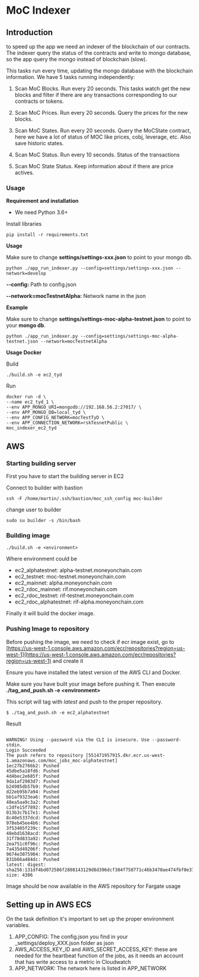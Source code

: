 # MoC Indexer

## Introduction

to speed up the app we need an indexer of the blockchain of our contracts. The indexer query the status of the contracts
and write to mongo database, so the app query the mongo instead of blockchain (slow).

This tasks run every time, updating the mongo database with the blockchain information. We have 5 tasks running independently:

1) Scan MoC Blocks. Run every 20 seconds. This tasks watch get the new blocks and filter if there are any transactions 
corresponding to our contracts or tokens. 

2) Scan MoC Prices. Run every 20 seconds. Query the prices for the new blocks.

3) Scan MoC States. Run every 20 seconds. Query the MoCState contract, here we have a lot of status of MOC like prices, 
cobj, leverage, etc. Also save historic states.

4) Scan MoC Status. Run every 10 seconds. Status of the transactions

5) Scan MoC State Status. Keep information about if there are price actives.


### Usage

**Requirement and installation**
 
*  We need Python 3.6+

Install libraries

`pip install -r requirements.txt`

**Usage**

Make sure to change **settings/settings-xxx.json** to point to your mongo db.

`python ./app_run_indexer.py --config=settings/settings-xxx.json --network=develop`

**--config:** Path to config.json 

**--network=mocTestnetAlpha:** Network name in the json


**Example**

Make sure to change **settings/settings-moc-alpha-testnet.json** to point to your **mongo db**.

`python ./app_run_indexer.py --config=settings/settings-moc-alpha-testnet.json --network=mocTestnetAlpha`


**Usage Docker**

Build

```
./build.sh -e ec2_tyd
```

Run

```
docker run -d \
--name ec2_tyd_1 \
--env APP_MONGO_URI=mongodb://192.168.56.2:27017/ \
--env APP_MONGO_DB=local_tyd \
--env APP_CONFIG_NETWORK=mocTestTyD \
--env APP_CONNECTION_NETWORK=rskTesnetPublic \
moc_indexer_ec2_tyd
```
  



## AWS


### **Starting building server**

First you have to start the building server in EC2

Connect to builder with bastion

```
ssh -F /home/martin/.ssh/bastion/moc_ssh_config moc-builder
```

change user to builder

```
sudo su builder -s /bin/bash
```


### **Building image** 

```
./build.sh -e <environment>
```

 Where environment could be

* ec2_alphatestnet: alpha-testnet.moneyonchain.com
* ec2_testnet: moc-testnet.moneyonchain.com
* ec2_mainnet: alpha.moneyonchain.com
* ec2_rdoc_mainnet: rif.moneyonchain.com
* ec2_rdoc_testnet: rif-testnet.moneyonchain.com
* ec2_rdoc_alphatestnet: rif-alpha.moneyonchain.com

Finally it will build the docker image.


### Pushing Image to repository

Before pushing the image, we need to check if ecr image exist, go to [https://us-west-1.console.aws.amazon.com/ecr/repositories?region=us-west-1](https://us-west-1.console.aws.amazon.com/ecr/repositories?region=us-west-1) and create it

Ensure you have installed the latest version of the AWS CLI and Docker.

Make sure you have built your image before pushing it. Then execute **./tag_and_push.sh -e  &lt;environment>**

This script will tag with _latest_ and push to the proper repository.

```
$ ./tag_and_push.sh -e ec2_alphatestnet
```

Result 

```

WARNING! Using --password via the CLI is insecure. Use --password-stdin.
Login Succeeded
The push refers to repository [551471957915.dkr.ecr.us-west-1.amazonaws.com/moc_jobs_moc-alphatestnet]
1ec27b2766b2: Pushed 
45dbe5a18fd6: Pushed 
4d4bec2e685f: Pushed 
9da1af2983d7: Pushed 
b24985db57b9: Pushed 
d22eb95b7a94: Pushed 
bb1af9323ea6: Pushed 
48ea5aa9c3a2: Pushed 
c2dfe15f7892: Pushed 
013b3c7b17e1: Pushed 
8c40e5337dcd: Pushed 
978eb45ee4b6: Pushed 
3f53405f239c: Pushed 
48ebd1638acd: Pushed 
31f78d833a92: Pushed 
2ea751c0f96c: Pushed 
7a435d49206f: Pushed 
9674e3075904: Pushed 
831b66a484dc: Pushed 
latest: digest: sha256:131df4bd072586f2808143129d8d396dcf304f758771c46b3470ae474fbf0e37 size: 4306
```

Image should be now available in the AWS repository for Fargate usage

## Setting up in AWS ECS

On the task definition it's important to set up the proper environment variables.

1. APP_CONFIG: The config.json you find in your _settings/deploy_XXX.json folder as json
2. AWS_ACCESS_KEY_ID and AWS_SECRET_ACCESS_KEY: these are needed for the heartbeat function of the jobs, as it needs an account that has write access to a metric in Cloudwatch
3. APP_NETWORK: The network here is listed in APP_NETWORK


